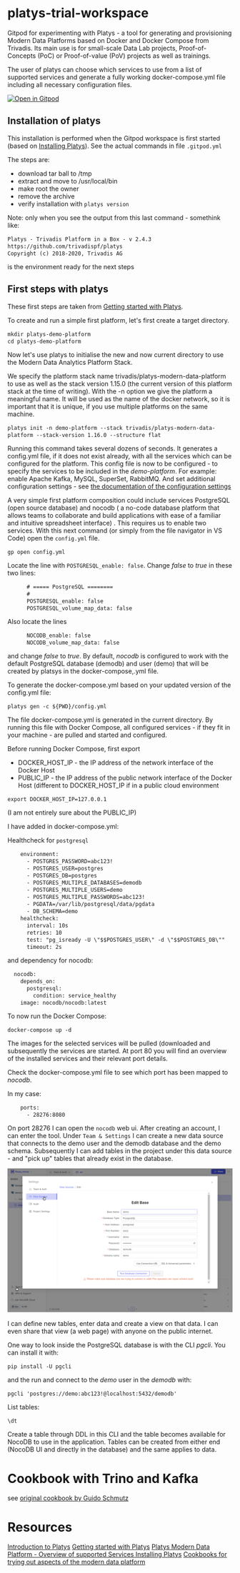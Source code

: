 # platys-trial-workspace
Gitpod for experimenting with Platys - a tool for generating and provisioning Modern Data Platforms based on Docker and Docker Compose from Trivadis. Its main use is for small-scale Data Lab projects, Proof-of-Concepts (PoC) or Proof-of-value (PoV) projects as well as trainings.

The user of platys can choose which services to use from a list of supported services and generate a fully working docker-compose.yml file including all necessary configuration files.


[![Open in Gitpod](https://gitpod.io/button/open-in-gitpod.svg)](https://gitpod.io/#https://github.com/lucasjellema/platys-trial-workspace)


## Installation of platys

This installation is performed when the Gitpod workspace is first started (based on [Installing Platys](https://github.com/TrivadisPF/platys/blob/master/documentation/install.md)). See the actual commands in file `.gitpod.yml`

The steps are:
* download tar ball to /tmp
* extract and move to /usr/local/bin
* make root the owner
* remove the archive
* verify installation with `platys version`

Note: only when you see the output from this last command - somethink like:
```
Platys - Trivadis Platform in a Box - v 2.4.3
https://github.com/trivadispf/platys
Copyright (c) 2018-2020, Trivadis AG 
```

is the environment ready for the next steps
## First steps with platys

These first steps are taken from [Getting started with Platys](https://github.com/TrivadisPF/platys-modern-data-platform/blob/master/documentation/getting-started.md).

To create and run a simple first platform, let's first create a target directory.

```
mkdir platys-demo-platform
cd platys-demo-platform
```

Now let's use platys to initialise the new and now current directory to use the Modern Data Analytics Platform Stack.

We specify the platform stack name trivadis/platys-modern-data-platform to use as well as the stack version 1.15.0 (the current version of this platform stack at the time of writing).  With the -n option we give the platform a meaningful name. It will be used as the name of the docker network, so it is important that it is unique, if you use multiple platforms on the same machine.

```
platys init -n demo-platform --stack trivadis/platys-modern-data-platform --stack-version 1.16.0 --structure flat
```

Running this command takes several dozens of seconds. It generates a config.yml file, if it does not exist already, with all the services which can be configured for the platform. This config file is now to be configured - to specify the services to be included in the *demo-platform*. For example: enable Apache Kafka, MySQL, SuperSet, RabbitMQ. And set additional configuration settings - see [the documentation of the configuration settings](https://github.com/TrivadisPF/platys-modern-data-platform/blob/master/documentation/configuration.md)


A very simple first platform composition could include services PostgreSQL (open source database) and nocodb ( a no-code database platform that allows teams to collaborate and build applications with ease of a familiar and intuitive spreadsheet interface) . This requires us to enable two services. With this next command (or simply from the file navigator in VS Code) open the `config.yml` file.

```
gp open config.yml
``` 

Locate the line with `POSTGRESQL_enable: false`. Change *false* to *true* in these two lines:

``` 
      # ===== PostgreSQL ========
      #
      POSTGRESQL_enable: false
      POSTGRESQL_volume_map_data: false
``` 

Also locate the lines 
``` 
      NOCODB_enable: false
      NOCODB_volume_map_data: false
``` 
and change *false* to *true*. By default, *nocodb* is configured to work with the default PostgreSQL database (demodb) and user (demo) that will be created by platsys in the docker-compose,.yml file.   

To generate the docker-compose.yml based on your updated version of the config.yml file:

```
platys gen -c ${PWD}/config.yml
```

The file docker-compose.yml is generated in the current directory. By running this file with Docker Compose, all configured services - if they fit in your machine - are pulled and started and configured.

Before running Docker Compose, first export 
* DOCKER_HOST_IP - the IP address of the network interface of the Docker Host
* PUBLIC_IP - the IP address of the public network interface of the Docker Host (different to DOCKER_HOST_IP if in a public cloud environment

```
export DOCKER_HOST_IP=127.0.0.1
```
(I am not entirely sure about the PUBLIC_IP)

I have added in docker-compose.yml:

Healthcheck for `postgresql`
```
    environment:
      - POSTGRES_PASSWORD=abc123!
      - POSTGRES_USER=postgres
      - POSTGRES_DB=postgres
      - POSTGRES_MULTIPLE_DATABASES=demodb
      - POSTGRES_MULTIPLE_USERS=demo
      - POSTGRES_MULTIPLE_PASSWORDS=abc123!
      - PGDATA=/var/lib/postgresql/data/pgdata
      - DB_SCHEMA=demo
    healthcheck: 
      interval: 10s
      retries: 10
      test: "pg_isready -U \"$$POSTGRES_USER\" -d \"$$POSTGRES_DB\""
      timeout: 2s
```      

and dependency for nocodb:

```
  nocodb:
    depends_on: 
      postgresql:
        condition: service_healthy
    image: nocodb/nocodb:latest
```


To now run the Docker Compose:

```
docker-compose up -d
```

The images for the selected services will be pulled (downloaded and subsequently the services are started. At port 80 you will find an overview of the installed services and their relevant port details.

Check the docker-compose.yml file to see which port has been mapped to *nocodb*. 

In my case:
``` 
    ports:
      - 28276:8080
``` 

On port 28276 I can open the `nocodb` web ui. After creating an account, I can enter the tool. Under `Team & Settings` I can create a new data source that connects to the demo user and the demodb database and the demo schema. Subsequently I can add tables in the project under this data source - and "pick up" tables that already exist in the database.

![](images/data-source-postgresql.png)


I can define new tables, enter data and create a view on that data. I can even share that view (a web page) with anyone on the public internet.

One way to look inside the PostgreSQL database is with the CLI *pgcli*. You can install it with:

```
pip install -U pgcli
```

and the run and connect to the *demo* user in the *demodb* with:

```
pgcli 'postgres://demo:abc123!@localhost:5432/demodb'
```

List tables:

```
\dt
```

Create a table through DDL in this CLI and the table becomes available for NocoDB to use in the application. Tables can be created from either end (NocoDB UI and directly in the database) and the same applies to data.

# Cookbook with Trino and Kafka

see [original cookbook by Guido Schmutz](https://github.com/TrivadisPF/platys-modern-data-platform/blob/master/cookbooks/recipes/querying-kafka-with-trino/README.md)

# Resources

[Introduction to Platys](https://github.com/TrivadisPF/platys)
[Getting started with Platys](https://github.com/TrivadisPF/platys-modern-data-platform/blob/master/documentation/getting-started.md)
[Platys Modern Data Platform - Overview of supported Services ](https://github.com/TrivadisPF/platys-modern-data-platform)
[Installing Platys](https://github.com/TrivadisPF/platys/blob/master/documentation/install.md)
[Cookbooks for trying out aspects of the modern data platform](https://github.com/TrivadisPF/platys-modern-data-platform/tree/master/cookbooks)